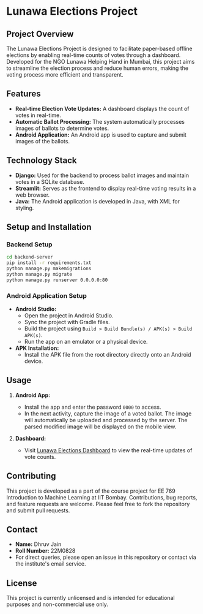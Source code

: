 
# Lunawa Elections Project

## Project Overview
The Lunawa Elections Project is designed to facilitate paper-based offline elections by enabling real-time counts of votes through a dashboard. Developed for the NGO Lunawa Helping Hand in Mumbai, this project aims to streamline the election process and reduce human errors, making the voting process more efficient and transparent.

## Features
- **Real-time Election Vote Updates:** A dashboard displays the count of votes in real-time.
- **Automatic Ballot Processing:** The system automatically processes images of ballots to determine votes.
- **Android Application:** An Android app is used to capture and submit images of the ballots.

## Technology Stack
- **Django:** Used for the backend to process ballot images and maintain votes in a SQLite database.
- **Streamlit:** Serves as the frontend to display real-time voting results in a web browser.
- **Java:** The Android application is developed in Java, with XML for styling.

## Setup and Installation

### Backend Setup
```bash
cd backend-server
pip install -r requirements.txt
python manage.py makemigrations
python manage.py migrate
python manage.py runserver 0.0.0.0:80
```

### Android Application Setup
- **Android Studio:**
  - Open the project in Android Studio.
  - Sync the project with Gradle files.
  - Build the project using `Build > Build Bundle(s) / APK(s) > Build APK(s)`.
  - Run the app on an emulator or a physical device.
- **APK Installation:**
  - Install the APK file from the root directory directly onto an Android device.

## Usage
1. **Android App:**
   - Install the app and enter the password `0000` to access.
   - In the next activity, capture the image of a voted ballot. The image will automatically be uploaded and processed by the server. The parsed modified image will be displayed on the mobile view.

2. **Dashboard:**
   - Visit [Lunawa Elections Dashboard](http://lunawaelections.southindia.cloudapp.azure.com/) to view the real-time updates of vote counts.

## Contributing
This project is developed as a part of the course project for EE 769 Introduction to Machine Learning at IIT Bombay. Contributions, bug reports, and feature requests are welcome. Please feel free to fork the repository and submit pull requests.

## Contact
- **Name:** Dhruv Jain
- **Roll Number:** 22M0828
- For direct queries, please open an issue in this repository or contact via the institute's email service.

## License
This project is currently unlicensed and is intended for educational purposes and non-commercial use only.
